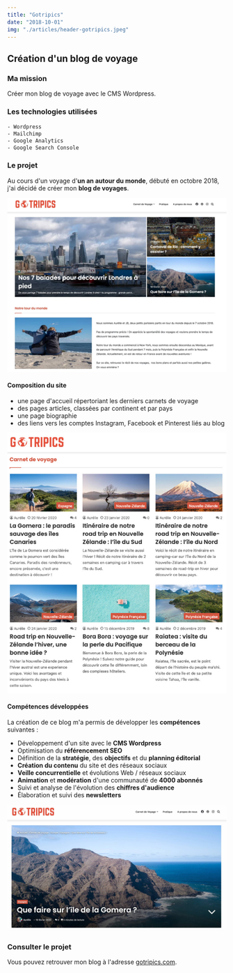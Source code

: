 ```yaml
---
title: "Gotripics"
date: "2018-10-01"
img: "./articles/header-gotripics.jpeg"
---
```


## Création d'un blog de voyage

### Ma mission

Créer mon blog de voyage avec le CMS Wordpress.

### Les technologies utilisées

    - Wordpress
    - Mailchimp
    - Google Analytics
    - Google Search Console

### Le projet

Au cours d'un voyage d'**un an autour du monde**, débuté en octobre 2018, j'ai décidé de créer mon **blog de voyages**.

![page d'accueil Gotripics](./img-gotripics/accueil-gotripics.jpeg)

#### Composition du site

- une page d'accueil répertoriant les derniers carnets de voyage
- des pages articles, classées par continent et par pays
- une page biographie
- des liens vers les comptes Instagram, Facebook et Pinterest liés au blog

![carnets de voyage](./img-gotripics/carnet-voyage-gotripics.jpeg)

#### Compétences développées

La création de ce blog m'a permis de développer les **compétences** suivantes :

- Développement d'un site avec le **CMS Wordpress**
- Optimisation du **référencement SEO**
- Définition de la **stratégie**, des **objectifs** et du **planning éditorial**
- **Création du contenu** du site et des réseaux sociaux
- **Veille concurrentielle** et évolutions Web / réseaux sociaux
- **Animation** et **modération** d'une communauté de **4000 abonnés**
- Suivi et analyse de l'évolution des **chiffres d'audience**
- Élaboration et suivi des **newsletters**

![article Gotripics](./img-gotripics/article-gotripics.jpeg)

### Consulter le projet

Vous pouvez retrouver mon blog à l'adresse [gotripics.com](https://www.gotripics.com/ "Consulter mon blog").

